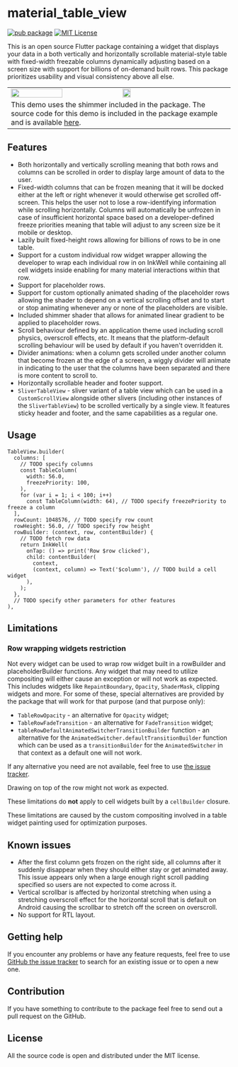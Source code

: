 # material_table_view
[![pub package](https://img.shields.io/pub/v/material_table_view.svg)](https://pub.dev/packages/material_table_view)
[![MIT License](https://img.shields.io/badge/license-MIT-blue.svg)](https://github.com/NikolayNIK/material_table_view/blob/master/LICENSE)

This is an open source Flutter package containing
a widget that displays your data
in a both vertically and horizontally scrollable
material-style table with fixed-width freezable columns
dynamically adjusting based on a screen size
with support for billions of on-demand built rows.
This package prioritizes usability and visual consistency
above all else.

<table>
  <tr>
    <td><img src="https://raw.githubusercontent.com/NikolayNIK/material_table_view/f85d7a826a45ead61b927f48626fda39f88cd86b/screenshots/demo-regular-box-windows-light.gif" height="70%"/></td>
    <td><img src="https://raw.githubusercontent.com/NikolayNIK/material_table_view/f85d7a826a45ead61b927f48626fda39f88cd86b/screenshots/demo-slivers-android-dark.gif" height="28%"/></td>
  </tr>
  <tr>
    <td colspan="2">
      This demo uses the shimmer included in the package.
      The source code for this demo is included in the package example
      and is available <a href="https://github.com/NikolayNIK/material_table_view_demo)">here</a>.
    </td>
  </tr>
</table>

## Features

- Both horizontally and vertically scrolling meaning that both
  rows and columns can be scrolled in order to display large
  amount of data to the user.
- Fixed-width columns that can be frozen
  meaning that it will be docked either at the left or right
  whenever it would otherwise get scrolled off-screen.
  This helps the user not to lose a row-identifying information
  while scrolling horizontally. Columns will automatically
  be unfrozen in case of insufficient horizontal space based
  on a developer-defined freeze priorities meaning that
  table will adjust to any screen size be it mobile or desktop.
- Lazily built fixed-height rows allowing for billions of rows
  to be in one table.
- Support for a custom individual row widget wrapper allowing
  the developer to wrap each individual row in on InkWell
  while containing all cell widgets inside enabling for
  many material interactions within that row.
- Support for placeholder rows.
- Support for custom optionally animated shading of the placeholder
  rows allowing the shader to depend on a vertical scrolling offset
  and to start or stop animating whenever any or none of
  the placeholders are visible.
- Included shimmer shader that allows for animated linear gradient
  to be applied to placeholder rows.
- Scroll behaviour defined by an application theme used
  including scroll physics, overscroll effects, etc.
  It means that the platform-default scrolling behaviour
  will be used by default if you haven't overridden it.
- Divider animations: when a column gets scrolled under
  another column that become frozen at the edge of a screen,
  a wiggly divider will animate in indicating to the user that
  the columns have been separated and there is more content to
  scroll to.
- Horizontally scrollable header and footer support.
- `SliverTableView` - sliver variant of a table view which can be used
  in a `CustomScrollView` alongside other slivers (including other instances
  of the `SliverTableView`) to be scrolled vertically by a single view.
  It features sticky header and footer, and the same capabilities as a regular one.

## Usage

    TableView.builder(
      columns: [
        // TODO specify columns
        const TableColumn(
          width: 56.0,
          freezePriority: 100,
        ),
        for (var i = 1; i < 100; i++)
          const TableColumn(width: 64), // TODO specify freezePriority to freeze a column
      ],
      rowCount: 1048576, // TODO specify row count
      rowHeight: 56.0, // TODO specify row height
      rowBuilder: (context, row, contentBuilder) {
        // TODO fetch row data
        return InkWell(
          onTap: () => print('Row $row clicked'),
          child: contentBuilder(
            context,
            (context, column) => Text('$column'), // TODO build a cell widget
          ),
        );
      },
      // TODO specify other parameters for other features
    ),

## Limitations

### Row wrapping widgets restriction

Not every widget can be used to wrap row widget built in
a rowBuilder and placeholderBuilder functions.
Any widget that may need to utilize compositing will either cause
an exception or will not work as expected.
This includes widgets like `RepaintBoundary`, `Opacity`, `ShaderMask`,
clipping widgets and more. For some of these, special alternatives
are provided by the package that will work for that purpose
(and that purpose only):

- `TableRowOpacity` - an alternative for `Opacity` widget;
- `TableRowFadeTransition` - an alternative for `FadeTransition` widget;
- `tableRowDefaultAnimatedSwitcherTransitionBuilder` function - an alternative
  for the `AnimatedSwitcher.defaultTransitionBuilder` function
  which can be used as a `transitionBuilder` for the `AnimatedSwitcher` in that context
  as a default one will not work.

If any alternative you need are not available,
feel free to use [the issue tracker](https://github.com/NikolayNIK/material_table_view/issues).

Drawing on top of the row might not work as expected.

These limitations do **not** apply to cell widgets built by a `cellBuilder` closure.

These limitations are caused by the custom compositing involved in
a table widget painting used for optimization purposes.

## Known issues

- After the first column gets frozen on the
  right side, all columns after it suddenly disappear
  when they should either stay or get animated away.
  This issue appears only when a large enough right
  scroll padding specified so users are not expected
  to come across it.
- Vertical scrollbar is affected by horizontal stretching
  when using a stretching overscroll effect for the
  horizontal scroll that is default on Android causing the
  scrollbar to stretch off the screen on overscroll.
- No support for RTL layout.

## Getting help

If you encounter any problems or have any feature requests,
feel free to use [GitHub the issue tracker](https://github.com/NikolayNIK/material_table_view/issues)
to search for an existing issue or to open a new one.

## Contribution

If you have something to contribute to the package
feel free to send out a pull request on the GitHub.

## License

All the source code is open
and distributed under the MIT license.
